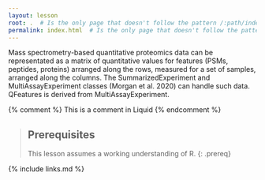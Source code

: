 ```yaml
---
layout: lesson
root: .  # Is the only page that doesn't follow the pattern /:path/index.html
permalink: index.html  # Is the only page that doesn't follow the pattern /:path/index.html
---
```


Mass spectrometry-based quantitative proteomics data can be representated as a matrix of quantitative values for features (PSMs, peptides, proteins) arranged along the rows, measured for a set of samples, arranged along the columns. The SummarizedExperiment and MultiAssayExperiment classes (Morgan et al. 2020) can handle such data. QFeatures is derived from MultiAssayExperiment.

{% comment %} This is a comment in Liquid {% endcomment %}

> ## Prerequisites
>
> This lesson assumes a working understanding of R.
{: .prereq}

{% include links.md %}
